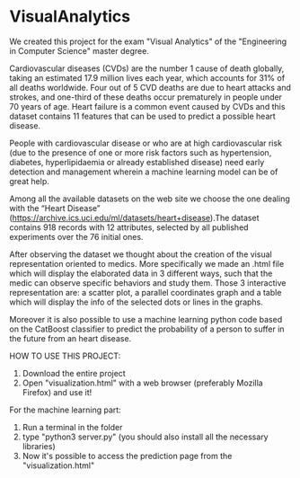 # VisualAnalytics

We created this project for the exam "Visual Analytics" of the "Engineering in Computer Science" master degree.

Cardiovascular diseases (CVDs) are the number 1 cause of death globally, taking an estimated 17.9 million lives each year, which accounts for 31% of all deaths worldwide. Four out of 5 CVD deaths are due to heart attacks and strokes, and one-third of these deaths occur prematurely in people under 70 years of age. Heart failure is a common event caused by CVDs and this dataset contains 11 features that can be used to predict a possible heart disease.

People with cardiovascular disease or who are at high cardiovascular risk (due to the presence of one or more risk factors such as hypertension, diabetes, hyperlipidaemia or already established disease) need early detection and management wherein a machine learning model can be of great help.

Among all the available datasets on the web site we choose the one dealing with the “Heart Disease” (https://archive.ics.uci.edu/ml/datasets/heart+disease).The dataset contains 918 records with 12 attributes, selected by all published experiments over the 76 initial ones. 

After observing the dataset we thought about the creation of the visual representation oriented to medics. 
More specifically we made an .html file which will display the elaborated data in 3 different ways, such that the medic can observe specific behaviors and study them. Those 3 interactive representation are: a scatter plot, a parallel coordinates graph and a table which will display the info of the selected dots or lines in the graphs. 

Moreover it is also possible to use a machine learning python code based on the CatBoost classifier to predict the probability of a person to suffer in the future from an heart disease.

HOW TO USE THIS PROJECT:

1. Download the entire project
2. Open "visualization.html" with a web browser (preferably Mozilla Firefox) and use it!

For the machine learning part:

1. Run a terminal in the folder
2. type "python3 server.py" (you should also install all the necessary libraries)
3. Now it's possible to access the prediction page from the "visualization.html"
